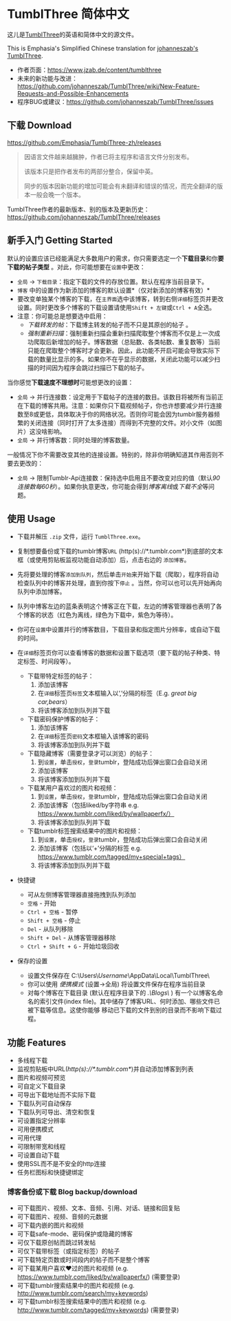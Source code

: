 # TumblThree 简体中文

这儿是[TumblThree](https://github.com/johanneszab/TumblThree)的英语和简体中文的源文件。

This is Emphasia's Simplified Chinese translation for [johanneszab's TumblThree](https://github.com/johanneszab/TumblThree).

- 作者页面：https://www.jzab.de/content/tumblthree
- 未来的新功能与改进：https://github.com/johanneszab/TumblThree/wiki/New-Feature-Requests-and-Possible-Enhancements
- 程序BUG或建议：https://github.com/johanneszab/TumblThree/issues

## 下载 Download

https://github.com/Emphasia/TumblThree-zh/releases

> 因语言文件越来越臃肿，作者已将主程序和语言文件分别发布。
>
> 该版本只是把作者发布的两部分整合，保留中英。
>
> 同步的版本因新功能的增加可能会有未翻译和错误的情况，而完全翻译的版本一般会晚一个版本。

TumblThree作者的最新版本、别的版本及更新历史： https://github.com/johanneszab/TumblThree/releases

## 新手入门 Getting Started

默认的设置应该已经能满足大多数用户的需求，你只需要选定一个**下载目录**和你**要下载的帖子类型** 。对此，你可能想要在`设置`中更改：

- `全局` -> `下载目录`：指定下载的文件的存放位置。默认在程序当前目录下。
- `博客` 中的设置作为新添加的博客的默认设置*（仅对新添加的博客有效）*
- 要改变单独某个博客的下载，在`主界面`选中该博客，转到右侧`详细`标签页并更改设置。同时更改多个博客的下载设置请使用`Shift + 左键`或`Ctrl + A`全选。
- 注意：你可能总是想要选中启用：
  - _下载转发的帖_：下载博主转发的帖子而不只是其原创的帖子 。
  - _强制重新扫描_：强制重新扫描会重新扫描爬取整个博客而不仅是上一次成功爬取后新增加的帖子。博客数据（总贴数、各类帖数、重复数等）当前只能在爬取整个博客时才会更新。因此，此功能不开启可能会导致实际下载的数量比显示的多。如果你不在乎显示的数据，关闭此功能可以减少扫描的时间因为程序会跳过扫描已下载的帖子。

当你感觉**下载速度不理想时**可能想更改的设置：

- `全局` -> 并行连接数：设定用于下载帖子的连接的数目。该数目将被所有当前正在下载的博客共用。注意：如果你只下载视频帖子，你也许想要减少并行连接数至8或更低，具体取决于你的网络状况。否则你可能会因为tumblr服务器频繁的关闭连接（同时打开了太多连接）而得到不完整的文件。对小文件（如图片）这没啥影响。
- `全局` -> 并行博客数：同时处理的博客数量。

一般情况下你不需要改变其他的连接设置。特别的，除非你明确知道其作用否则不要去更改的：

- `全局` -> 限制Tumblr-Api连接数：保持选中启用且不要改变对应的值（默认*90连接数每60秒*）。如果你执意更改，你可能会得到*博客离线*或*下载不全*等问题。

## 使用 Usage

- 下载并解压 `.zip` 文件，运行 `TumblThree.exe`。
- 复制想要备份或下载的tumblr博客`URL` (http(s)://\*.tumblr.com\*)到底部的文本框（或使用剪贴板监视功能自动添加）后，点击右边的 `添加博客`。
- 先将要处理的博客`添加到队列`，然后单击`开始`来开始下载（爬取），程序将自动检查队列中的博客并处理，直到你按下`停止` 。当然，你可以也可以先开始再向队列中添加博客。
- 队列中博客左边的蓝条表明这个博客正在下载，左边的博客管理器也表明了各个博客的状态（红色为离线，绿色为下载中，紫色为等待）。
- 你可在`设置`中设置并行的博客数目，下载目录和指定图片分辨率，或自动下载的时间。
- 在`详细`标签页你可以查看博客的数据和设置下载选项（要下载的帖子种类、特定标签、时间段等）。
  - 下载带特定标签的帖子：
    1. 添加该博客
    2. 在`详细`标签页`标签`文本框输入以‘,’分隔的标签（E.g. _great big car,bears_）
    3. 将该博客添加到队列并下载
  - 下载密码保护博客的帖子：
    1. 添加该博客
    2. 在`详细`标签页`密码`文本框输入该博客的密码
    3. 将该博客添加到队列并下载
  - 下载隐藏博客（需要登录才可以浏览）的帖子：
    1. 到`设置`，单击`授权`，`登录`tumblr，登陆成功后弹出窗口会自动关闭
    2. 添加该博客
    3. 将该博客添加到队列并下载
  - 下载某用户喜欢过的图片和视频：
    1. 到`设置`，单击`授权`，`登录`tumblr，登陆成功后弹出窗口会自动关闭
    2. 添加该博客（包括liked/by字符串 e.g. https://www.tumblr.com/liked/by/wallpaperfx/）
    3. 将该博客添加到队列并下载
  - 下载tumblr标签搜索结果中的图片和视频：
    1. 到`设置`，单击`授权`，`登录`tumblr，登陆成功后弹出窗口会自动关闭
    2. 添加该博客（包括以‘+’分隔的标签 e.g.  https://www.tumblr.com/tagged/my+special+tags）
    3. 将该博客添加到队列并下载


- 快捷键
  - 可从左侧博客管理器直接拖拽到队列添加
  - `空格` - 开始
  - `Ctrl + 空格` - 暂停
  - `Shift + 空格` - 停止
  - `Del` - 从队列移除
  - `Shift + Del` - 从博客管理器移除
  - `Ctrl + Shift + G` - 开始垃圾回收
- 保存的设置
  - 设置文件保存在 C:\\Users\\*Username*\\AppData\\Local\\TumblThree\\
  - 你可以使用 *便携模式* (设置->全局) 将设置文件保存在程序当前目录
  - 对每个博客在下载目录 (默认在程序目录下的 _.\\Blogs\\_ ) 有一个以博客名命名的索引文件(index file)。其中储存了博客URL、何时添加、哪些文件已被下载等信息。这使你能够 移动已下载的文件到别的目录而不影响下载过程。

## 功能 Features

* 多线程下载
* 监视剪贴板中URL(*http(s)://\*.tumblr.com\**)并自动添加博客到列表
* 图片和视频可预览
* 可自定义下载目录
* 可导出下载地址而不实际下载
* 下载队列可自动保存
* 下载队列可导出、清空和恢复
* 可设置指定分辨率
* 可用便携模式
* 可用代理
* 可限制带宽和线程
* 可设置自动下载
* 使用SSL而不是不安全的http连接
* 任务栏图标和快捷键绑定

### 博客备份或下载 Blog backup/download

* 可下载图片、视频、文本、音频、引用、对话、链接和回复贴
* 可下载图片、视频、音频的元数据
* 可下载内嵌的图片和视频
* 可下载safe-mode、密码保护或隐藏的博客
* 可仅下载原创帖而跳过转发帖
* 可仅下载带标签（或指定标签）的帖子
* 可下载特定页数或时间段内的帖子而不是整个博客
* 可下载某用户喜欢❤过的图片和视频 (e.g. https://www.tumblr.com/liked/by/wallpaperfx/) (需要登录)
* 可下载tumblr搜索结果中的图片和视频 (e.g. http://www.tumblr.com/search/my+keywords)
* 可下载tumblr标签搜索结果中的图片和视频 (e.g. http://www.tumblr.com/tagged/my+keywords) (需要登录)
